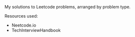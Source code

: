 My solutions to Leetcode problems, arranged by problem type.

Resources used: 
- Neetcode.io
- TechInterviewHandbook
